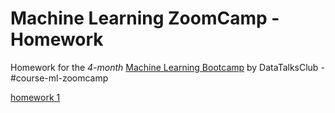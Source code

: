 # Machine Learning ZoomCamp - Homework
Homework for the _4-month_ [Machine Learning Bootcamp](https://github.com/DataTalksClub/machine-learning-zoomcamp) by DataTalksClub - #course-ml-zoomcamp

[homework 1](homework/01-intro/homework_01.ipynb)
